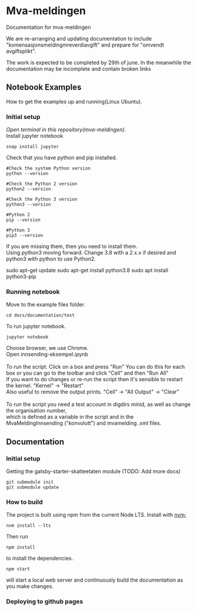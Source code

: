 # Mva-meldingen

Documentation for mva-meldingen

We are re-arranging and updating documentation to include "komensasjonsmeldingmreverdiavgift" and prepare for "omvendt avgiftsplikt".

The work is expected to be completed by 29th of june. In the meanwhile the documentation may be incomplete and contain broken links

## Notebook Examples

How to get the examples up and running(Linux Ubuntu).

### Initial setup

<i>Open terminal in this repository(mva-meldingen). </i> <br>
Install jupyter notebook

    snap install jupyter

Check that you have python and pip installed.

    #Check the system Python version
    python --version

    #Check the Python 2 version
    python2 --version

    #Check the Python 3 version
    python3 --version

    #Python 2
    pip --version

    #Python 3
    pip3 --version

If you are missing them, then you need to install them. <br>
Using python3 moving forward. Change 3.8 with a 2.x.x if desired and python3 with python to use Python2.

sudo apt-get update
sudo apt-get install python3.8
sudo apt install python3-pip

### Running notebook

Move to the example files folder.

    cd docs/documentation/test

To run jupyter notebook.

    jupyter notebook

Choose browser, we use Chrome. <br>
Open innsending-eksempel.ipynb
<br>
<br>
To run the script. Click on a box and press "Run"
You can do this for each box or you can go to the toolbar and click "Cell" and then "Run All"
<br>
If you want to do changes or re-run the script then it's sensible to restart the kernel. "Kernel" -> "Restart"
<br>
Also useful to remove the output prints. "Cell" -> "All Output" -> "Clear"
<br>
<br>
To run the script you need a test account in digdirs minid, as well as change the organisation number, <br>
which is defined as a variable in the script and in the MvaMeldingInnsending ("konvolutt") and mvamelding .xml files.

## Documentation

### Initial setup

Getting the gatsby-starter-skatteetaten module (TODO: Add more docs)

    git submodule init
    git submodule update

### How to build

The project is built using npm from the current Node LTS. Install with [nvm](https://github.com/creationix/nvm);

    nvm install --lts

Then run

    npm install

to install the dependencies.

    npm start

will start a local web server and continuously build the documentation as you make changes.

### Deploying to github pages
